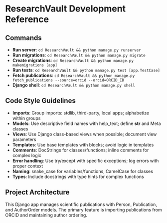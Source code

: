 # ResearchVault Development Reference

## Commands
- **Run server**: `cd ResearchVault && python manage.py runserver`
- **Run migrations**: `cd ResearchVault && python manage.py migrate`
- **Create migrations**: `cd ResearchVault && python manage.py makemigrations [app]`
- **Run tests**: `cd ResearchVault && python manage.py test [app.TestCase]`
- **Fetch publications**: `cd ResearchVault && python manage.py fetch_publications --source=orcid --orcid=ORCID_ID`
- **Django shell**: `cd ResearchVault && python manage.py shell`

## Code Style Guidelines
- **Imports**: Group imports: stdlib, third-party, local apps; alphabetize within groups
- **Models**: Use descriptive field names with help_text; define __str__ and Meta classes
- **Views**: Use Django class-based views when possible; document view parameters
- **Templates**: Use base templates with blocks; avoid logic in templates
- **Comments**: DocStrings for classes/functions; inline comments for complex logic
- **Error handling**: Use try/except with specific exceptions; log errors with proper context
- **Naming**: snake_case for variables/functions, CamelCase for classes
- **Types**: Include docstrings with type hints for complex functions

## Project Architecture
This Django app manages scientific publications with Person, Publication, and AuthorOrder models.
The primary feature is importing publications from ORCID and maintaining author ordering.